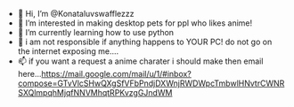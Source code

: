 - 👋 Hi, I’m @Konataluvswafflezzz
- 👀 I’m interested in making desktop pets for ppl who likes anime!
- 🌱 I’m currently learning how to use python
- 💞️ i am not responsible if anything happens to YOUR PC! do not go on the internet exposing me....
- 📫 if you want a request a anime charater i should make then email here...https://mail.google.com/mail/u/1/#inbox?compose=GTvVlcSHwQXgSfVFbPndjDXWnjRWDWpcTmbwlHNvtrCWNRSXQlmpqhMjqfNNVMhqtRPKvzgGJndWM

<!---
Konataluvswafflezzz/Konataluvswafflezzz is a ✨ special ✨ repository because its `README.md` (this file) appears on your GitHub profile.
You can click the Preview link to take a look at your changes.
--->
